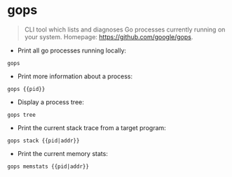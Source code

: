 # gops

> CLI tool which lists and diagnoses Go processes currently running on your system.
> Homepage: <https://github.com/google/gops>.

- Print all go processes running locally:

`gops`

- Print more information about a process:

`gops {{pid}}`

- Display a process tree:

`gops tree`

- Print the current stack trace from a target program:

`gops stack {{pid|addr}}`

- Print the current memory stats:

`gops memstats {{pid|addr}}`
